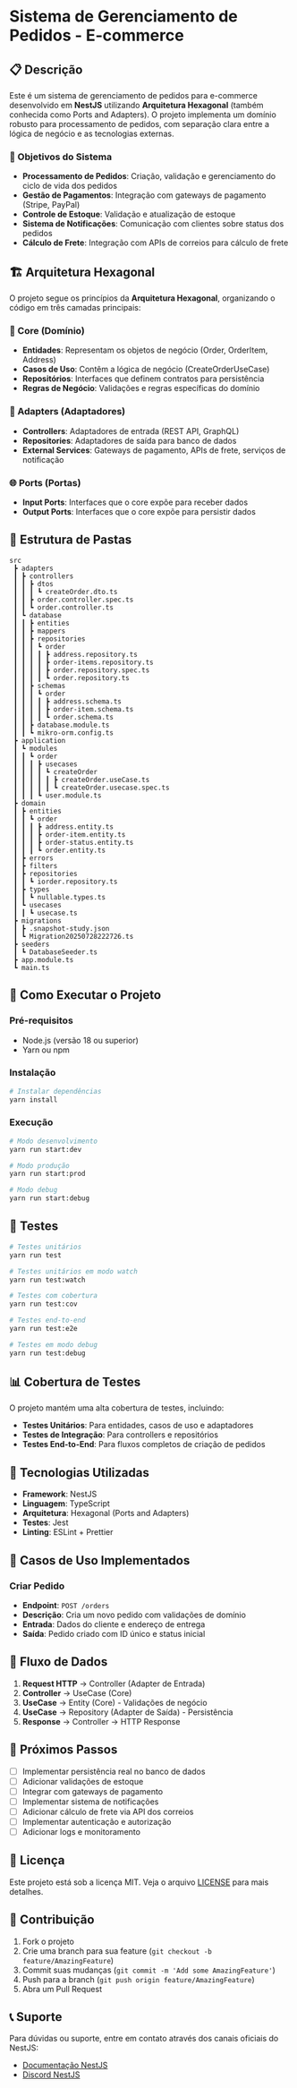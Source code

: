 # Sistema de Gerenciamento de Pedidos - E-commerce

## 📋 Descrição

Este é um sistema de gerenciamento de pedidos para e-commerce desenvolvido em **NestJS** utilizando **Arquitetura Hexagonal** (também conhecida como Ports and Adapters). O projeto implementa um domínio robusto para processamento de pedidos, com separação clara entre a lógica de negócio e as tecnologias externas.

### 🎯 Objetivos do Sistema

- **Processamento de Pedidos**: Criação, validação e gerenciamento do ciclo de vida dos pedidos
- **Gestão de Pagamentos**: Integração com gateways de pagamento (Stripe, PayPal)
- **Controle de Estoque**: Validação e atualização de estoque
- **Sistema de Notificações**: Comunicação com clientes sobre status dos pedidos
- **Cálculo de Frete**: Integração com APIs de correios para cálculo de frete

## 🏗️ Arquitetura Hexagonal

O projeto segue os princípios da **Arquitetura Hexagonal**, organizando o código em três camadas principais:

### 🎯 Core (Domínio)
- **Entidades**: Representam os objetos de negócio (Order, OrderItem, Address)
- **Casos de Uso**: Contêm a lógica de negócio (CreateOrderUseCase)
- **Repositórios**: Interfaces que definem contratos para persistência
- **Regras de Negócio**: Validações e regras específicas do domínio

### 🔌 Adapters (Adaptadores)
- **Controllers**: Adaptadores de entrada (REST API, GraphQL)
- **Repositories**: Adaptadores de saída para banco de dados
- **External Services**: Gateways de pagamento, APIs de frete, serviços de notificação

### 🌐 Ports (Portas)
- **Input Ports**: Interfaces que o core expõe para receber dados
- **Output Ports**: Interfaces que o core expõe para persistir dados

## 📁 Estrutura de Pastas

```
src
 ┣ adapters
 ┃ ┣ controllers
 ┃ ┃ ┣ dtos
 ┃ ┃ ┃ ┗ createOrder.dto.ts
 ┃ ┃ ┣ order.controller.spec.ts
 ┃ ┃ ┗ order.controller.ts
 ┃ ┗ database
 ┃ ┃ ┣ entities
 ┃ ┃ ┣ mappers
 ┃ ┃ ┣ repositories
 ┃ ┃ ┃ ┗ order
 ┃ ┃ ┃ ┃ ┣ address.repository.ts
 ┃ ┃ ┃ ┃ ┣ order-items.repository.ts
 ┃ ┃ ┃ ┃ ┣ order.repository.spec.ts
 ┃ ┃ ┃ ┃ ┗ order.repository.ts
 ┃ ┃ ┣ schemas
 ┃ ┃ ┃ ┗ order
 ┃ ┃ ┃ ┃ ┣ address.schema.ts
 ┃ ┃ ┃ ┃ ┣ order-item.schema.ts
 ┃ ┃ ┃ ┃ ┗ order.schema.ts
 ┃ ┃ ┣ database.module.ts
 ┃ ┃ ┗ mikro-orm.config.ts
 ┣ application
 ┃ ┗ modules
 ┃ ┃ ┗ order
 ┃ ┃ ┃ ┣ usecases
 ┃ ┃ ┃ ┃ ┗ createOrder
 ┃ ┃ ┃ ┃ ┃ ┣ createOrder.useCase.ts
 ┃ ┃ ┃ ┃ ┃ ┗ createOrder.usecase.spec.ts
 ┃ ┃ ┃ ┗ user.module.ts
 ┣ domain
 ┃ ┣ entities
 ┃ ┃ ┗ order
 ┃ ┃ ┃ ┣ address.entity.ts
 ┃ ┃ ┃ ┣ order-item.entity.ts
 ┃ ┃ ┃ ┣ order-status.entity.ts
 ┃ ┃ ┃ ┗ order.entity.ts
 ┃ ┣ errors
 ┃ ┣ filters
 ┃ ┣ repositories
 ┃ ┃ ┗ iorder.repository.ts
 ┃ ┣ types
 ┃ ┃ ┗ nullable.types.ts
 ┃ ┗ usecases
 ┃ ┃ ┗ usecase.ts
 ┣ migrations
 ┃ ┣ .snapshot-study.json
 ┃ ┗ Migration20250728222726.ts
 ┣ seeders
 ┃ ┗ DatabaseSeeder.ts
 ┣ app.module.ts
 ┗ main.ts
```

## 🚀 Como Executar o Projeto

### Pré-requisitos
- Node.js (versão 18 ou superior)
- Yarn ou npm

### Instalação
```bash
# Instalar dependências
yarn install
```

### Execução
```bash
# Modo desenvolvimento
yarn run start:dev

# Modo produção
yarn run start:prod

# Modo debug
yarn run start:debug
```

## 🧪 Testes

```bash
# Testes unitários
yarn run test

# Testes unitários em modo watch
yarn run test:watch

# Testes com cobertura
yarn run test:cov

# Testes end-to-end
yarn run test:e2e

# Testes em modo debug
yarn run test:debug
```

## 📊 Cobertura de Testes

O projeto mantém uma alta cobertura de testes, incluindo:
- **Testes Unitários**: Para entidades, casos de uso e adaptadores
- **Testes de Integração**: Para controllers e repositórios
- **Testes End-to-End**: Para fluxos completos de criação de pedidos

## 🔧 Tecnologias Utilizadas

- **Framework**: NestJS
- **Linguagem**: TypeScript
- **Arquitetura**: Hexagonal (Ports and Adapters)
- **Testes**: Jest
- **Linting**: ESLint + Prettier

## 🎯 Casos de Uso Implementados

### Criar Pedido
- **Endpoint**: `POST /orders`
- **Descrição**: Cria um novo pedido com validações de domínio
- **Entrada**: Dados do cliente e endereço de entrega
- **Saída**: Pedido criado com ID único e status inicial

## 🔄 Fluxo de Dados

1. **Request HTTP** → Controller (Adapter de Entrada)
2. **Controller** → UseCase (Core)
3. **UseCase** → Entity (Core) - Validações de negócio
4. **UseCase** → Repository (Adapter de Saída) - Persistência
5. **Response** → Controller → HTTP Response

## 🚧 Próximos Passos

- [ ] Implementar persistência real no banco de dados
- [ ] Adicionar validações de estoque
- [ ] Integrar com gateways de pagamento
- [ ] Implementar sistema de notificações
- [ ] Adicionar cálculo de frete via API dos correios
- [ ] Implementar autenticação e autorização
- [ ] Adicionar logs e monitoramento

## 📝 Licença

Este projeto está sob a licença MIT. Veja o arquivo [LICENSE](LICENSE) para mais detalhes.

## 🤝 Contribuição

1. Fork o projeto
2. Crie uma branch para sua feature (`git checkout -b feature/AmazingFeature`)
3. Commit suas mudanças (`git commit -m 'Add some AmazingFeature'`)
4. Push para a branch (`git push origin feature/AmazingFeature`)
5. Abra um Pull Request

## 📞 Suporte

Para dúvidas ou suporte, entre em contato através dos canais oficiais do NestJS:
- [Documentação NestJS](https://docs.nestjs.com)
- [Discord NestJS](https://discord.gg/G7Qnnhy) 
